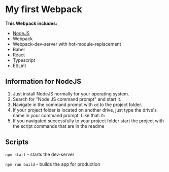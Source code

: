 # My first Webpack #
**This Webpack includes:**
* [NodeJS](https://nodejs.org/de/)
* Webpack
* Webpack-dev-server with hot-module-replacement
* Babel
* React
* Typescript
* ESLint

## Information for NodeJS ##
1. Just install NodeJS normally for your operating system.
2. Search for "Node.JS command prompt" and start it.
3. Navigate in the command prompt with `cd` to the project folder.
4. If your project folder is located on another drive, just type the drive's name in your command prompt. Like that: `D:`
5. If you navigated successfully to your project folder start the project with the script commands that are in the readme

## Scripts ##
`npm start` - starts the dev-server

`npm run build` - builds the app for production

